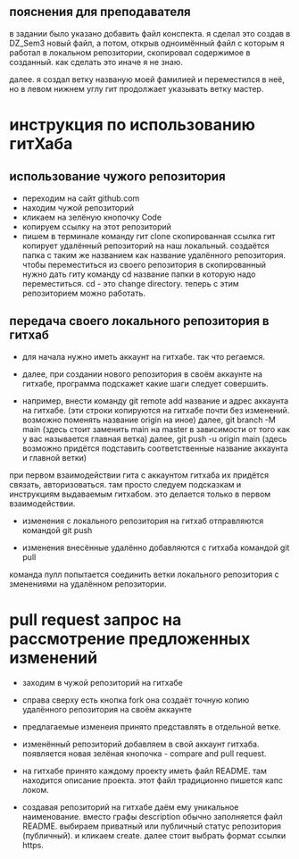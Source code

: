 ## пояснения для преподавателя

в задании было указано добавить файл конспекта. 
я сделал это создав в DZ_Sem3 новый файл, а потом, открыв одноимённый файл с которым я работал в локальном репозитории, скопировал содержимое в созданный. как сделать это иначе я не знаю.

далее. я создал ветку названую моей фамилией и переместился в неё, но в левом нижнем углу гит продолжает указывать ветку мастер.

# инструкция по использованию гитХаба

## использование чужого репозитория

* переходим на сайт github.com
* находим чужой репозиторий
* кликаем на зелёную кнопочку Code
* копируем ссылку на этот репозиторий
* пишем в терминале команду гит clone скопированная ссылка
гит копирует удалённый репозиторий на наш локальный. создаётся папка с таким же названием как название удалённого репозитория.
чтобы переместиться из своего репозитория в скопированный нужно дать гиту команду cd название папки в которую надо переместиться. cd - это change directory. теперь с этим репозиторием можно работать.

## передача своего локального репозитория в гитхаб

* для начала нужно иметь аккаунт на гитхабе. так что регаемся.

* далее, при создании нового репозитория в своём аккаунте на гитхабе, программа подскажет какие шаги следует совершить.

* например, внести команду git remote add название и адрес аккаунта на гитхабе.
(эти строки копируются на гитхабе почти без изменений. возможно поменять название origin на иное)
далее, git branch -M main (здесь стоит заменить main на master в зависимости от того как у вас называется главная ветка)
далее, git push -u origin main (здесь возможно придётся подставить соответственные название аккаунта и главной ветки)

при первом взаимодействии гита с аккаунтом гитхаба их придётся связать, авторизоваться. там просто следуем подсказкам и инструкциям выдаваемым гитхабом. это делается только в первом взаимодействии.

* изменения с локального репозитория на гитхаб отправляются командой git push

* изменения внесённые удалённо добавляются с гитхаба командой git pull

команда пулл попытается соединить ветки локального репозитория с зменениями на удалённом репозитории.

# pull request запрос на рассмотрение предложенных изменений

* заходим в чужой репозиторий на гитхабе
* справа сверху есть кнопка fork
она создаёт точную копию удалённого репозитория на своём аккаунте

* предлагаемые изменеия принято представлять в отдельной ветке.

* изменённый репозиторий добавляем в свой аккаунт гитхаба. появляется новая зелёная кнопочка - compare and pull request.

* на гитхабе принято каждому проекту иметь файл README. там находится описание проекта. этот файл традиционно пишется капс локом.

* создавая репозиторий на гитхабе даём ему уникальное наименование. вместо графы description обычно заполняется файл    README. выбираем приватный или публичный статус репозитория (публичный). и кликаем create. далее стоит выбрать формат ссылки https.
